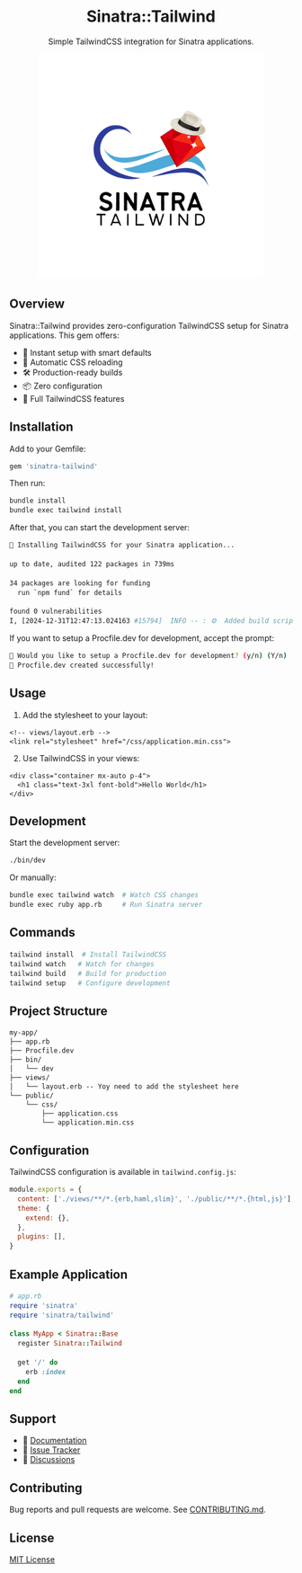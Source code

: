 <div align="center">
  <h1>Sinatra::Tailwind</h1>
  <p>Simple TailwindCSS integration for Sinatra applications.</p>

  <img src="logo.png" alt="Sinatra Tailwind" width="400">
</div>

## Overview

Sinatra::Tailwind provides zero-configuration TailwindCSS setup for Sinatra applications. This gem offers:

- 🚀 Instant setup with smart defaults
- 🔄 Automatic CSS reloading
- 🛠 Production-ready builds
- 📦 Zero configuration
- 🎨 Full TailwindCSS features

## Installation

Add to your Gemfile:

```ruby
gem 'sinatra-tailwind'
```

Then run:

```bash
bundle install
bundle exec tailwind install
```
After that, you can start the development server:

```bash
🎨 Installing TailwindCSS for your Sinatra application...

up to date, audited 122 packages in 739ms

34 packages are looking for funding
  run `npm fund` for details

found 0 vulnerabilities
I, [2024-12-31T12:47:13.024163 #15794]  INFO -- : ⚙️  Added build script to package.json
```

If you want to setup a Procfile.dev for development, accept the prompt:

```bash
🤔 Would you like to setup a Procfile.dev for development? (y/n) (Y/n)
🚀 Procfile.dev created successfully!
```

## Usage

1. Add the stylesheet to your layout:

```erb
<!-- views/layout.erb -->
<link rel="stylesheet" href="/css/application.min.css">
```

2. Use TailwindCSS in your views:

```erb
<div class="container mx-auto p-4">
  <h1 class="text-3xl font-bold">Hello World</h1>
</div>
```

## Development

Start the development server:

```bash
./bin/dev
```

Or manually:

```bash
bundle exec tailwind watch  # Watch CSS changes
bundle exec ruby app.rb     # Run Sinatra server
```

## Commands

```bash
tailwind install  # Install TailwindCSS
tailwind watch   # Watch for changes
tailwind build   # Build for production
tailwind setup   # Configure development
```

## Project Structure

```
my-app/
├── app.rb
├── Procfile.dev
├── bin/
│   └── dev
├── views/
│   └── layout.erb -- Yoy need to add the stylesheet here
└── public/
    └── css/
        ├── application.css
        └── application.min.css
```

## Configuration

TailwindCSS configuration is available in `tailwind.config.js`:

```js
module.exports = {
  content: ['./views/**/*.{erb,haml,slim}', './public/**/*.{html,js}'],
  theme: {
    extend: {},
  },
  plugins: [],
}
```

## Example Application

```ruby
# app.rb
require 'sinatra'
require 'sinatra/tailwind'

class MyApp < Sinatra::Base
  register Sinatra::Tailwind

  get '/' do
    erb :index
  end
end
```

## Support

- 📘 [Documentation](https://github.com/aristotelesbr/sinatra-tailwind/wiki)
- 🐛 [Issue Tracker](https://github.com/aristotelesbr/sinatra-tailwind/issues)
- 💬 [Discussions](https://github.com/aristotelesbr/sinatra-tailwind/discussions)

## Contributing

Bug reports and pull requests are welcome. See [CONTRIBUTING.md](CONTRIBUTING.md).

## License

[MIT License](LICENSE)
